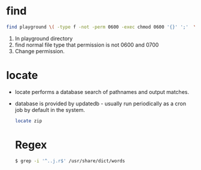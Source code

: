 # find

```bash
find playground \( -type f -not -perm 0600 -exec chmod 0600 '{}' ';'  \) -or \( -type d -not -perm 0700 -exec chmod 0700 '{}' ';' \) 
```

1.  In playground directory
2. find normal file type that permission is not 0600 and 0700 
3. Change permission.

# locate

- locate performs a database search of pathnames and output matches.

- database is provided by updatedb - usually run periodically as a cron job by default in the system.

  ```bash
  locate zip
  ```

  

  # Regex

  ```bash
  $ grep -i '^..j.r$' /usr/share/dict/words
  
  ```

  